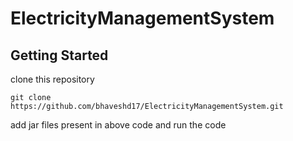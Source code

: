 # ElectricityManagementSystem

## Getting Started
 clone this repository
 ```
 git clone https://github.com/bhaveshd17/ElectricityManagementSystem.git
```
 
 add jar files present in above code and run the code

